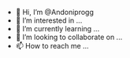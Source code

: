 - 👋 Hi, I’m @Andoniprogg
- 👀 I’m interested in ...
- 🌱 I’m currently learning ...
- 💞️ I’m looking to collaborate on ...
- 📫 How to reach me ...

<!---
Andoniprogg/Andoniprogg is a ✨ special ✨ repository because its `README.md` (this file) appears on your GitHub profile.
You can click the Preview link to take a look at your changes.
--->
